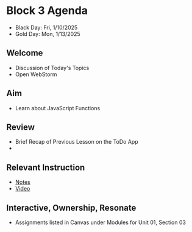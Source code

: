 
# Block 3 Agenda
- Black Day: Fri, 1/10/2025
- Gold Day: Mon, 1/13/2025

## Welcome

- Discussion of Today's Topics
- Open WebStorm

## Aim

- Learn about JavaScript Functions

## Review

- Brief Recap of Previous Lesson on the ToDo App
- 
## Relevant Instruction

- [Notes](Notes.md)
- [Video]()

## Interactive, Ownership, Resonate

- Assignments listed in Canvas under Modules for Unit 01, Section 03